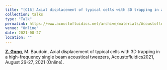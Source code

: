```yaml
---
title: "[C16] Axial displacement of typical cells with 3D trapping in a high-frequency single beam acoustical tweezers"
collection: talks
type: "Talk"
permalink: https://www.acoustofluidics.net/archive/materials/Acoustofluidics_2020_Materials.pdf
venue: "Online"
date: 2021-08-27
location: ""
---
```


<u><b>Z. Gong</b></u>, M. Baudoin, Axial displacement of typical cells with 3D trapping in a high-frequency single beam acoustical tweezers, Acoustofluidics2021, August 26-27, 2021 (Online).

